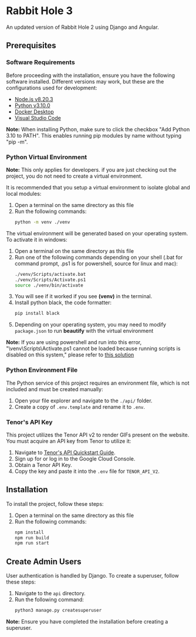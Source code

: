# Rabbit Hole 3

An updated version of Rabbit Hole 2 using Django and Angular.

## Prerequisites

### Software Requirements

Before proceeding with the installation, ensure you have the following software installed. Different versions may work, but these are the configurations used for development:

- [Node.js v8.20.3](https://nodejs.org/en/download/prebuilt-installer)
- [Python v3.10.0](https://www.python.org/downloads/)
- [Docker Desktop](https://www.docker.com/products/docker-desktop/)
- [Visual Studio Code](https://code.visualstudio.com/)

**Note:** When installing Python, make sure to click the checkbox "Add Python 3.10 to PATH". This enables running pip modules by name without typing "pip -m".

### Python Virtual Environment

**Note:** This only applies for developers. if you are just checking out the project, you do not need to create a virtual environment.

It is recommended that you setup a virtual environment to isolate global and local modules:

1. Open a terminal on the same directory as this file
2. Run the following commands:
    ```bash
    python -m venv ./venv
    ```

The virtual environment will be generated based on your operating system. To activate it in windows:

1. Open a terminal on the same directory as this file
2. Run one of the following commands depending on your shell (.bat for command prompt, .ps1 is for powershell, source for linux and mac):
    ```bash
    ./venv/Scripts/activate.bat
    ./venv/Scripts/Activate.ps1
    source ./venv/bin/activate
    ```
3. You will see if it worked if you see **(venv)** in the terminal.
4. Install python black, the code formatter:
    ```bash
    pip install black
    ```
5. Depending on your operating system, you may need to modify `package.json` to run **beautify** with the virtual environment


**Note:** If you are using powershell and run into this error, "\venv\Scripts\Activate.ps1 cannot be loaded because running scripts is disabled on this system,"
please refer to [this solution](https://stackoverflow.com/questions/64633727/how-to-fix-running-scripts-is-disabled-on-this-system) 

### Python Environment File

The Python service of this project requires an environment file, which is not included and must be created manually:

1. Open your file explorer and navigate to the `./api/` folder.
2. Create a copy of `.env.template` and rename it to `.env`.

### Tenor's API Key

This project utilizes the Tenor API v2 to render GIFs present on the website. You must acquire an API key from Tenor to utilize it:

1. Navigate to [Tenor's API Quickstart Guide](https://developers.google.com/tenor/guides/quickstart).
2. Sign up for or log in to the Google Cloud Console.
3. Obtain a Tenor API Key.
4. Copy the key and paste it into the `.env` file for `TENOR_API_V2`.

## Installation

To install the project, follow these steps:

1. Open a terminal on the same directory as this file
2. Run the following commands:
    ```bash
    npm install
    npm run build
    npm run start
    ```

## Create Admin Users

User authentication is handled by Django. To create a superuser, follow these steps:

1. Navigate to the `api` directory.
2. Run the following command:
    ```bash
    python3 manage.py createsuperuser
    ```

**Note:** Ensure you have completed the installation before creating a superuser.
